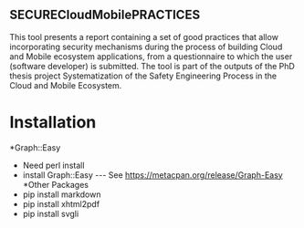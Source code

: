## SECURECloudMobilePRACTICES
This tool presents a report containing a set of good practices that allow incorporating security
mechanisms during the process of building Cloud and Mobile ecosystem applications, from a questionnaire
to which the user (software developer) is submitted. The tool is part of the outputs of the PhD thesis 
project Systematization of the Safety Engineering Process in the Cloud and Mobile Ecosystem.

# Installation
 *Graph::Easy
  * Need perl install
  * install Graph::Easy --- See https://metacpan.org/release/Graph-Easy
 *Other Packages
  * pip install markdown
  * pip install xhtml2pdf
  * pip install svgli

